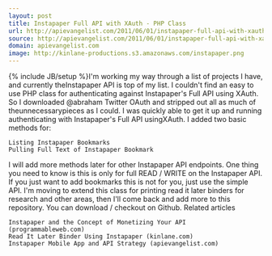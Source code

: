 ```yaml
---
layout: post
title: Instapaper Full API with XAuth - PHP Class
url: http://apievangelist.com/2011/06/01/instapaper-full-api-with-xauth-php-class/
source: http://apievangelist.com/2011/06/01/instapaper-full-api-with-xauth-php-class/
domain: apievangelist.com
image: http://kinlane-productions.s3.amazonaws.com/instapaper.png
---
```

{% include JB/setup %}I'm working my way through a list of projects I have, and currently theInstapaper API is top of my list.
I couldn't find an easy to use PHP class for authenticating against Instapaper's Full API using XAuth.
So I downloaded @abraham Twitter OAuth and stripped out all as much of theunnecessarypieces as I could.
I was quickly able to get it up and running authenticating with Instapaper's Full API usingXAuth.
I added two basic methods for:

	Listing Instapaper Bookmarks
	Pulling Full Text of Instapaper Bookmark

I will add more methods later for other Instapaper API endpoints.
One thing you need to know is this is only for full READ / WRITE on the Instapaper API. If you just want to add bookmarks this is not for you, just use the simple API.
I'm moving to extend this class for printing read it later binders for research and other areas, then I'll come back and add more to this repository.
You can download / checkout on Github.
Related articles

	Instapaper and the Concept of Monetizing Your API (programmableweb.com)
	Read It Later Binder Using Instapaper (kinlane.com)
	Instapaper Mobile App and API Strategy (apievangelist.com)

